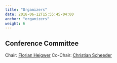 ```yaml
---
title: "Organizers"
date: 2018-06-12T15:55:45-04:00
anchor: "organizers"
weight: 6
---
```


## Conference Committee

Chair: [Florian Heigwer](https://twitter.com/FlorianHeigwer)
Co-Chair: [Christian Scheeder](https://twitter.com/chri_sche)
